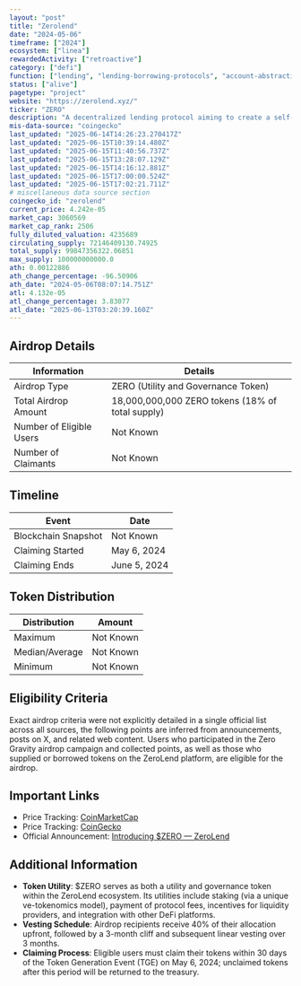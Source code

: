 ```yaml
---
layout: "post"
title: "Zerolend"
date: "2024-05-06"
timeframe: ["2024"]
ecosystem: ["linea"]
rewardedActivity: ["retroactive"]
category: ["defi"]
function: ["lending", "lending-borrowing-protocols", "account-abstraction", "zero-interest", "decentralized-finance", "defi"]
status: ["alive"]
pagetype: "project"
website: "https://zerolend.xyz/"
ticker: "ZERO"
description: "A decentralized lending protocol aiming to create a self-sustaining, highly capital-efficient, and risk-free lending market across multiple blockchain networks."
mis-data-source: "coingecko"
last_updated: "2025-06-14T14:26:23.270417Z"
last_updated: "2025-06-15T10:39:14.480Z"
last_updated: "2025-06-15T11:40:56.737Z"
last_updated: "2025-06-15T13:28:07.129Z"
last_updated: "2025-06-15T14:16:12.881Z"
last_updated: "2025-06-15T17:00:00.524Z"
last_updated: "2025-06-15T17:02:21.711Z"
# miscellaneous data source section
coingecko_id: "zerolend"
current_price: 4.242e-05
market_cap: 3060569
market_cap_rank: 2506
fully_diluted_valuation: 4235689
circulating_supply: 72146409130.74925
total_supply: 99847356322.06851
max_supply: 100000000000.0
ath: 0.00122886
ath_change_percentage: -96.50906
ath_date: "2024-05-06T08:07:14.751Z"
atl: 4.132e-05
atl_change_percentage: 3.83077
atl_date: "2025-06-13T03:20:39.160Z"
---
```


## Airdrop Details

| Information              | Details                                          |
| ------------------------ | ------------------------------------------------ |
| Airdrop Type             | ZERO (Utility and Governance Token)              |
| Total Airdrop Amount     | 18,000,000,000 ZERO tokens (18% of total supply) |
| Number of Eligible Users | Not Known                                        |
| Number of Claimants      | Not Known                                        |

## Timeline

| Event               | Date         |
| ------------------- | ------------ |
| Blockchain Snapshot | Not Known    |
| Claiming Started    | May 6, 2024  |
| Claiming Ends       | June 5, 2024 |

## Token Distribution

| Distribution   | Amount    |
| -------------- | --------- |
| Maximum        | Not Known |
| Median/Average | Not Known |
| Minimum        | Not Known |

## Eligibility Criteria

Exact airdrop criteria were not explicitly detailed in a single official list across all sources, the following points are inferred from announcements, posts on X, and related web content.
Users who participated in the Zero Gravity airdrop campaign and collected points, as well as those who supplied or borrowed tokens on the ZeroLend platform, are eligible for the airdrop.

## Important Links

- Price Tracking: [CoinMarketCap](https://coinmarketcap.com/currencies/zero)
- Price Tracking: [CoinGecko](https://www.coingecko.com/en/coins/zero)
- Official Announcement: [Introducing $ZERO — ZeroLend](https://mirror.xyz/0xb32591b2D8b8129702A4214CE344D2F87A9250F2/H73S6vwsGg0mJZ2O76anO04_ancTScV6RI1eze8pTtM)

## Additional Information

- **Token Utility**: $ZERO serves as both a utility and governance token within the ZeroLend ecosystem. Its utilities include staking (via a unique ve-tokenomics model), payment of protocol fees, incentives for liquidity providers, and integration with other DeFi platforms.
- **Vesting Schedule**: Airdrop recipients receive 40% of their allocation upfront, followed by a 3-month cliff and subsequent linear vesting over 3 months.
- **Claiming Process**: Eligible users must claim their tokens within 30 days of the Token Generation Event (TGE) on May 6, 2024; unclaimed tokens after this period will be returned to the treasury.